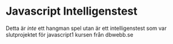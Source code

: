 # Javascript Intelligenstest
Detta är *inte* ett hangman spel utan är ett intelligenstest som var slutprojektet för javascript1 kursen från dbwebb.se